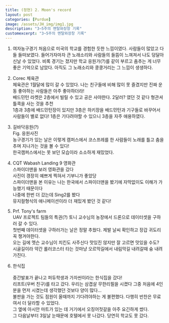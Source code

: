 ```yaml
---
title: (정현) 2. Moon's record
layout: post
categories: [Purdue]
image: /assets/JH_img/img1.jpg
description: "3~5주의 멘탈와장창 기록"
customexcerpt: "3~5주의 멘탈와장창 기록"
--- 
```

1. 여자농구경기
  처음으로 미국의 학교를 경험한 듯한 느낌이였다. 사람들이 많았고 다들 들떠보였다. 들어가자마자 큰 노래소리와 사람들의 들뜸이 느껴져서 나도 덩달아 신날 수 있었다.
  비록 경기는 졌지만 학교 응원가(?)를 같이 부르고 춤추는 게 너무 좋은 기억으로 남았다.
  아직도 그 노래소리와 쿵쿵거리는 그 느낌이 생생하다.
  
2. Corec 체육관
    <br>체육관은 1월달에 많이 갈 수 있었다. 나는 친구들에 비해 많이 못 즐겼지만 진짜 운동 좋아하는 사람들은 아주 좋아하더라!
    <br>배드민턴 라켓은 2층에서 빌릴 수 있고 공은 사야한다. 2달러? 였던 것 같다 형관셔틀콕을 사는 것을 추천
    <br>1층과 3층에 배드민턴장이 있지만 3층은 하키장을 배드민턴과 기구들로 바꾸어서 사람들이 별로 없다! 1층은 기다려야할 수 있으니 3층을 자주 애용하였다.

3. 길바닥응원(?)
    <br>Fig. 응원사진
    <br>농구경기가 있는 날은 이렇게 캠퍼스에서 코스프레를 한 사람들이 노래를 틀고 춤을 추며 지나가는 것을 볼 수 있다!
    <br>한국캠퍼스에서는 못 보던 모습이라 소소하게 재밌었다.

4. CQT Wabash Landing 9 영화관
    <br>스파이더맨을 보러 영화관을 갔다
    <br>사진이 갱장히 예쁘게 찍혀서 기부니가 좋았당
    <br>스파이더맨을 본 이유는 나는 한국에서 스파이더맨을 봤기에 자막없이도 이해가 가능했기 때문이다
    <br>나중에 한번 더 갔는데 Sing2를 봤다
    <br>뮤지컬형식의 애니메이션이라 더 재밌게 봤던 것 같다!

5. Prf. Tony's farm
    <br>UAV 프로젝트 팀들의 특권(?) 토니 교수님의 농장에서 드론으로 데이터셋을 구하러 갈 수 있다.
    <br>첫번째 데이터셋을 구하러가는 날은 정말 추웠다. 제발 날씨 확인하고 장갑 귀도리 꼭 챙겨야한다.
    <br>오는 길에 멧슨 교수님이 치킨도 사주신다 맛있진 않지만 잘 고르면 맛있을 수도?
    <br>시골길이라 약간 롤러코스터 타는 것마냥 오르막길에서 내림막길 내려갈때 슝 내려가진다.
6. 한식집    
    <br>중간발표가 끝나고 퍼듀학생과 가자씬이라는 한식집을 갔다!
    <br>리프트(우버 친구)를 타고 갔다. 우리는 삼겹살 무한리필을 시켰다 그중 처음에 4인분을 먼저 시켰는데 생각했던 것보다 양이 많다... 
    <br>불판을 가는 것도 점원이 올때까지 기다려야하는 게 불편했다. 다행히 반찬은 무료여서 더 달라할 수 있었다.
    <br>그 옆에 아시안 마트가 있는 데 거기에서 오징어젓갈을 아주 요긴하게 썼다.
    <br>그 다음날부터 3일날 눈때문에 호텔에서 못 나갔다. 당연히 학교도 못 갔다.
